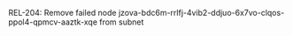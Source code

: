 REL-204: Remove failed node jzova-bdc6m-rrlfj-4vib2-ddjuo-6x7vo-clqos-ppol4-qpmcv-aaztk-xqe from subnet
